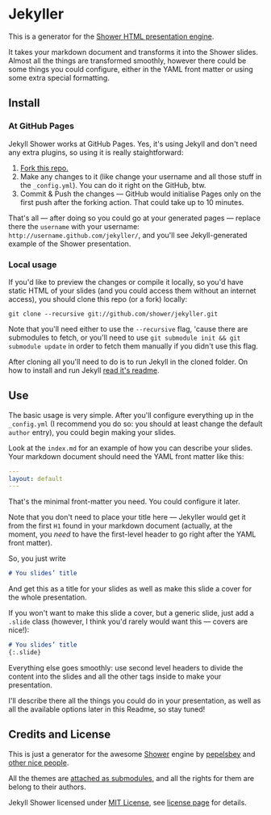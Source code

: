 # Jekyller

This is a generator for the [Shower HTML presentation engine](https://github.com/shower/shower).

It takes your markdown document and transforms it into the Shower slides. Almost all the things are transformed smoothly, however there could be some things you could configure, either in the YAML front matter or using some extra special formatting.

## Install

### At GitHub Pages

Jekyll Shower works at GitHub Pages. Yes, it's using Jekyll and don't need any extra plugins, so using it is really staightforward:

1. [Fork this repo.](https://github.com/shower/jekyller/fork_select)
2. Make any changes to it (like change your username and all those stuff in the `_config.yml`). You can do it right on the GitHub, btw.
3. Commit & Push the changes — GitHub would initialise Pages only on the first push after the forking action. That could take up to 10 minutes.

That's all — after doing so you could go at your generated pages — replace there the `username` with your username: `http://username.github.com/jekyller/`, and you'll see Jekyll-generated example of the Shower presentation.

### Local usage

If you'd like to preview the changes or compile it locally, so you'd have static HTML of your slides (and you could access them without an internet access), you should clone this repo (or a fork) locally:

    git clone --recursive git://github.com/shower/jekyller.git
    
Note that you'll need either to use the `--recursive` flag, 'cause there are submodules to fetch, or you'll need to use `git submodule init && git submodule update` in order to fetch them manually if you didn't use this flag.

After cloning all you'll need to do is to run Jekyll in the cloned folder. On how to install and run Jekyll [read it's readme](https://github.com/mojombo/jekyll#getting-started).

## Use

The basic usage is very simple. After you'll configure everything up in the `_config.yml` (I recommend you do so: you should at least change the default `author` entry), you could begin making your slides.

Look at the `index.md` for an example of how you can describe your slides. Your markdown document should need the YAML front matter like this:

``` YAML
---
layout: default
---
```

That's the minimal front-matter you need. You could configure it later.

Note that you don't need to place your title here — Jekyller would get it from the first `H1` found in your markdown document (actually, at the moment, you _need_ to have the first-level header to go right after the YAML front matter).

So, you just write

``` md
# You slides’ title
```

And get this as a title for your slides as well as make this slide a cover for the whole presentation.

If you won't want to make this slide a cover, but a generic slide, just add a `.slide` class (however, I think you'd rarely would want this — covers are nice!):

``` md
# You slides’ title
{:.slide}
```

Everything else goes smoothly: use second level headers to divide the content into the slides and all the other tags inside to make your presentation.

I'll describe there all the things you could do in your presentation, as well as all the available options later in this Readme, so stay tuned!

## Credits and License

This is just a generator for the awesome [Shower](https://github.com/shower/shower) engine by [pepelsbey](https://github.com/pepelsbey) and [other nice people](https://github.com/shower/shower#contributing).

All the themes are [attached as submodules](https://github.com/shower/jekyller/tree/gh-pages/themes), and all the rights for them are belong to their authors.

Jekyll Shower licensed under [MIT License](http://en.wikipedia.org/wiki/MIT_License), see [license page](License.md#the-mit-license) for details.
